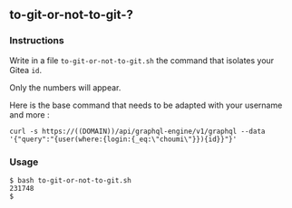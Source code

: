## to-git-or-not-to-git-?

### Instructions

Write in a file `to-git-or-not-to-git.sh` the command that isolates your Gitea `id`.

Only the numbers will appear.

Here is the base command that needs to be adapted with your username and more :

```
curl -s https://((DOMAIN))/api/graphql-engine/v1/graphql --data '{"query":"{user(where:{login:{_eq:\"choumi\"}}){id}}"}'
```

### Usage

```console
$ bash to-git-or-not-to-git.sh
231748
$
```
